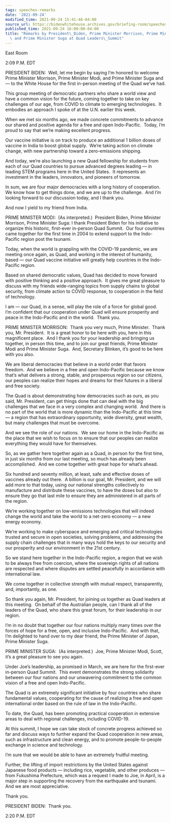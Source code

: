 ```yaml
---
tags: speeches-remarks
date: '2021-09-24'
modified_time: 2021-09-24 15:41:46-04:00
source_url: https://bidenwhitehouse.archives.gov/briefing-room/speeches-remarks/2021/09/24/remarks-by-president-biden-prime-minister-morrison-prime-minister-modi-and-prime-minister-suga-at-quad-leaders-summit/
published_time: 2021-09-24 16:00:00-04:00
title: "Remarks by President\_Biden, Prime Minister Morrison, Prime Minister Modi,\
  \ and Prime Minister Suga at Quad Leaders\_Summit"
---
```

 
East Room

2:09 P.M. EDT

PRESIDENT BIDEN:  Well, let me begin by saying I’m honored to welcome
Prime Minister Morrison, Prime Minister Modi, and Prime Minister Suga
and — to the White House for the first in-person meeting of the Quad
we’ve had.

This group meeting of democratic partners who share a world view and
have a common vision for the future, coming together to take on key
challenges of our age, from COVID to climate to emerging technologies. 
It embodies an approach I spoke of at the U.N. earlier this week.

When we met six months ago, we made concrete commitments to advance our
shared and positive agenda for a free and open Indo-Pacific.  Today, I’m
proud to say that we’re making excellent progress.

Our vaccine initiative is on track to produce an additional 1 billion
doses of vaccine in India to boost global supply.  We’re taking action
on climate change, with new partnership toward a zero-emissions
shipping.

And today, we’re also launching a new Quad fellowship for students from
each of our Quad countries to pursue advanced degrees leading — in
leading STEM programs here in the United States.  It represents an
investment in the leaders, innovators, and pioneers of tomorrow.

In sum, we are four major democracies with a long history of
cooperation.  We know how to get things done, and we are up to the
challenge.  And I’m looking forward to our discussion today, and I thank
you. 

And now I yield to my friend from India. 

PRIME MINISTER MODI:  (As interpreted.)  President Biden, Prime Minister
Morrison, Prime Minister Suga: I thank President Biden for his
initiative to organize this historic, first-ever in-person Quad Summit. 
Our four countries came together for the first time in 2004 to extend
support to the Indo-Pacific region post the tsunami.

Today, when the world is grappling with the COVID-19 pandemic, we are
meeting once again, as Quad, and working in the interest of humanity,
based — our Quad vaccine initiative will greatly help countries in the
Indo-Pacific region.

Based on shared democratic values, Quad has decided to move forward with
positive thinking and a positive approach.  It gives me great pleasure
to discuss with my friends wide-ranging topics from supply chains to
global security, from climate action to COVID response, to cooperation
in the field of technology. 

I am — our Quad, in a sense, will play the role of a force for global
good.  I’m confident that our cooperation under Quad will ensure
prosperity and peace in the Indo-Pacific and in the world.  Thank you.

PRIME MINISTER MORRISON:  Thank you very much, Prime Minister.  Thank
you, Mr. President.  It is a great honor to be here with you, here in
this magnificent place.  And I thank you for your leadership and
bringing us together, in person this time, and to join our great
friends, Prime Minister Modi and Prime Minister Suga.  And, Secretary
Blinken, it’s good to be here with you also.

We are liberal democracies that believe in a world order that favors
freedom.  And we believe in a free and open Indo-Pacific because we know
that’s what delivers a strong, stable, and prosperous region so our
citizens, our peoples can realize their hopes and dreams for their
futures in a liberal and free society.

The Quad is about demonstrating how democracies such as ours, as you
said, Mr. President, can get things done that can deal with the big
challenges that we face in a very complex and changing world.  And there
is no part of the world that is more dynamic than the Indo-Pacific at
this time — a region that has extraordinary opportunity, wide diversity,
great wealth, but many challenges that must be overcome. 

And we see the role of our nations.  We see our home in the Indo-Pacific
as the place that we wish to focus on to ensure that our peoples can
realize everything they would have for themselves. 

So, as we gather here together again as a Quad, in person for the first
time, in just six months from our last meeting, so much has already been
accomplished.  And we come together with great hope for what’s ahead.  
  
Six hundred and seventy million, at least, safe and effective doses of
vaccines already out there.  A billion is our goal, Mr. President, and
we will add more to that today, using our national strengths
collectively to manufacture and distribute these vaccines, to have the
doses but also to ensure they go that last mile to ensure they are
administered in all parts of the region.  
  
We’re working together on low-emissions technologies that will indeed
change the world and take the world to a net-zero economy — a new energy
economy. 

We’re working to make cyberspace and emerging and critical technologies
trusted and secure in open societies, solving problems, and addressing
the supply chain challenges that in many ways hold the keys to our
security and our prosperity and our environment in the 21st century.   
  
So we stand here together in the Indo-Pacific region, a region that we
wish to be always free from coercion, where the sovereign rights of all
nations are respected and where disputes are settled peacefully in
accordance with international law.   
  
We come together in collective strength with mutual respect,
transparently, and, importantly, as one.   
  
So thank you again, Mr. President, for joining us together as Quad
leaders at this meeting.  On behalf of the Australian people, can I
thank all of the leaders of the Quad, who share this great forum, for
their leadership in our region.   
  
I’m in no doubt that together our four nations multiply many times over
the forces of hope for a free, open, and inclusive Indo-Pacific.  And
with that, I’m delighted to hand over to my dear friend, the Prime
Minister of Japan, Prime Minister Suga.

PRIME MINISTER SUGA:  (As interpreted.)  Joe, Prime Minister Modi,
Scott, it’s a great pleasure to see you again.

Under Joe’s leadership, as promised in March, we are here for the
first-ever in-person Quad Summit.  This event demonstrates the strong
solidarity between our four nations and our unwavering commitment to the
common vision of a free and open Indo-Pacific.   
  
The Quad is an extremely significant initiative by four countries who
share fundamental values, cooperating for the cause of realizing a free
and open international order based on the rule of law in the
Indo-Pacific.

To date, the Quad, has been promoting practical cooperation in extensive
areas to deal with regional challenges, including COVID-19.

At this summit, I hope we can take stock of concrete progress achieved
so far and discuss ways to further expand the Quad cooperation in new
areas, such as infrastructure and clean energy, and to promote
people-to-people exchange in science and technology.

I’m sure that we would be able to have an extremely fruitful meeting. 

Further, the lifting of import restrictions by the United States against
Japanese food products — including rice, vegetable, and other produces —
from Fukushima Prefecture, which was a request I made to Joe, in April,
is a major step in supporting the recovery from the earthquake and
tsunami.  And we are most appreciative. 

Thank you.

PRESIDENT BIDEN:  Thank you.

2:20 P.M. EDT
